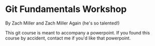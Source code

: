 # Git Fundamentals Workshop
By Zach Miller and Zach Miller Again (he's so talented!)

This git course is meant to accompany a powerpoint.
If you found this course by accident, contact me if you'd like that powerpoint.
